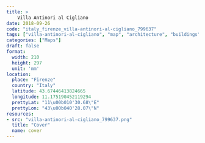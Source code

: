 ```yaml
---
title: > 
    Villa Antinori al Cigliano
date: 2018-09-26
code: "italy_firenze_villa-antinori-al-cigliano_799637"
tags: ["villa-antinori-al-cigliano", "map", "architecture", "buildings", "Firenze", "Italy"]
categories: ["Maps"]
draft: false
format:
  width: 210
  height: 297
  unit: 'mm'
location:
  place: "Firenze"
  country: "Italy"
  latitude: 43.67446413824665
  longitude: 11.175190452119294
  prettyLat: "11\u00b010'30.68\"E"
  prettyLon: "43\u00b040'28.07\"N"
resources:
- src: "villa-antinori-al-cigliano_799637.png"
  title: "Cover"
  name: cover
---
```

